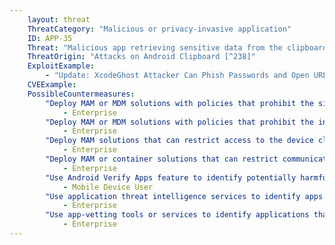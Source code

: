 ```yaml
---
    layout: threat
    ThreatCategory: "Malicious or privacy-invasive application"
    ID: APP-35
    Threat: "Malicious app retrieving sensitive data from the clipboard (e.g., passwords)"
    ThreatOrigin: "Attacks on Android Clipboard [^238]"
    ExploitExample:
        - "Update: XcodeGhost Attacker Can Phish Passwords and Open URLs Through Infected Apps [^239]"
    CVEExample:
    PossibleCountermeasures:
        "Deploy MAM or MDM solutions with policies that prohibit the side-loading of apps, which may bypass security checks on the app.":
            - Enterprise
        "Deploy MAM or MDM solutions with policies that prohibit the installation of apps from 3rd party (unofficial) app stores.":
            - Enterprise
        "Deploy MAM solutions that can restrict access to the device clipboard and similar OS-provided services to a whitelist of trusted apps.":
            - Enterprise
        "Deploy MAM or container solutions that can restrict communication between trusted and untrusted apps using the device clipboard, copy-and-paste, and similar OS-provided services.":
            - Enterprise
        "Use Android Verify Apps feature to identify potentially harmful apps.":
            - Mobile Device User
        "Use application threat intelligence services to identify apps reported to abuse access to the device clipboard or similar OS-provided services to obtain sensitive information.":
            - Enterprise
        "Use app-vetting tools or services to identify applications that appear to abuse access to the device clipboard or similar OS-provided services to obtain sensitive information.":
            - Enterprise
---
```

